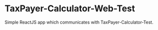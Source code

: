 # TaxPayer-Calculator-Web-Test
Simple ReactJS app which communicates with TaxPayer-Calculator-Test.
